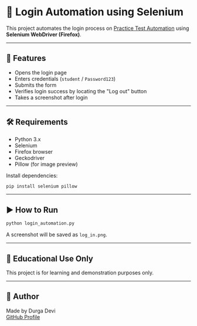 # 🔐 Login Automation using Selenium

This project automates the login process on [Practice Test Automation](https://practicetestautomation.com/practice-test-login/) using **Selenium WebDriver (Firefox)**.

---

## 🚀 Features

- Opens the login page
- Enters credentials (`student` / `Password123`)
- Submits the form
- Verifies login success by locating the "Log out" button
- Takes a screenshot after login

---

## 🛠 Requirements

- Python 3.x
- Selenium
- Firefox browser
- Geckodriver
- Pillow (for image preview)

Install dependencies:
```bash
pip install selenium pillow
```

---

## ▶️ How to Run

```bash
python login_automation.py
```

A screenshot will be saved as `log_in.png`.

---

## 📌 Educational Use Only

This project is for learning and demonstration purposes only.

---

## 🙌 Author

Made by Durga Devi  
[GitHub Profile](https://github.com/DurgaDevi-tester)
